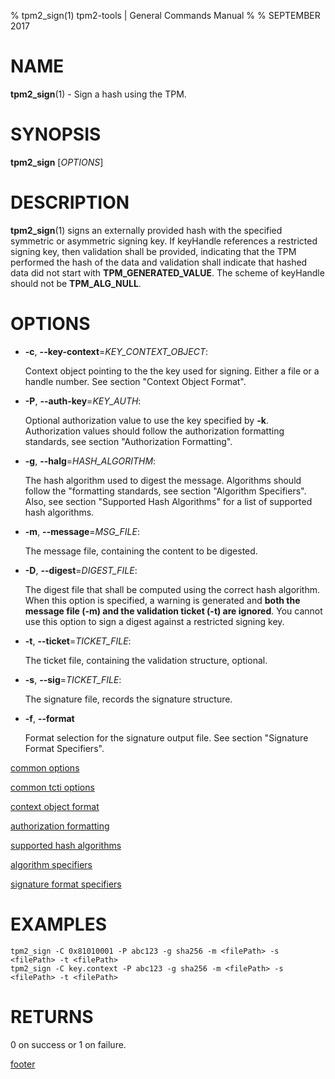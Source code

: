 % tpm2_sign(1) tpm2-tools | General Commands Manual
%
% SEPTEMBER 2017

# NAME

**tpm2_sign**(1) - Sign a hash using the TPM.

# SYNOPSIS

**tpm2_sign** [*OPTIONS*]

# DESCRIPTION

**tpm2_sign**(1) signs an externally provided hash with the specified symmetric or
asymmetric signing key. If keyHandle references a restricted signing key, then
validation shall be provided, indicating that the TPM performed the hash of the
data and validation shall indicate that hashed data did not start with
**TPM_GENERATED_VALUE**. The scheme of keyHandle should not be **TPM_ALG_NULL**.

# OPTIONS

  * **-c**, **--key-context**=_KEY\_CONTEXT\_OBJECT_:

    Context object pointing to the the key used for signing. Either a file or a
    handle number. See section "Context Object Format".

  * **-P**, **--auth-key**=_KEY\_AUTH_:

    Optional authorization value to use the key specified by **-k**.
    Authorization values should follow the authorization formatting standards,
    see section "Authorization Formatting".

  * **-g**, **--halg**=_HASH\_ALGORITHM_:

    The hash algorithm used to digest the message.
    Algorithms should follow the "formatting standards, see section
    "Algorithm Specifiers".
    Also, see section "Supported Hash Algorithms" for a list of supported hash
    algorithms.


  * **-m**, **--message**=_MSG\_FILE_:

    The message file, containing the content to be  digested.

  * **-D**, **--digest**=_DIGEST\_FILE_:

    The digest file that shall be computed using the correct hash
    algorithm. When this option is specified, a warning is generated and
    **both the message file (-m) and the validation ticket (-t) are
    ignored**.
    You cannot use this option to sign a digest against a restricted
    signing key.

  * **-t**, **--ticket**=_TICKET\_FILE_:

    The ticket file, containing the validation structure, optional.

  * **-s**, **--sig**=_TICKET\_FILE_:

    The signature file, records the signature structure.

  * **-f**, **--format**

    Format selection for the signature output file. See section "Signature Format Specifiers".

[common options](common/options.md)

[common tcti options](common/tcti.md)

[context object format](commmon/ctxobj.md)

[authorization formatting](common/password.md)

[supported hash algorithms](common/hash.md)

[algorithm specifiers](common/alg.md)

[signature format specifiers](common/signature.md)

# EXAMPLES


```
tpm2_sign -C 0x81010001 -P abc123 -g sha256 -m <filePath> -s <filePath> -t <filePath>
tpm2_sign -C key.context -P abc123 -g sha256 -m <filePath> -s <filePath> -t <filePath>
```

# RETURNS

0 on success or 1 on failure.

[footer](common/footer.md)
